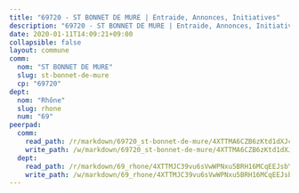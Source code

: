 ```yaml
---
title: "69720 - ST BONNET DE MURE | Entraide, Annonces, Initiatives"
description: "69720 - ST BONNET DE MURE | Entraide, Annonces, Initiatives"
date: 2020-01-11T14:09:21+09:00
collapsible: false
layout: commune
comm:
  nom: "ST BONNET DE MURE"
  slug: st-bonnet-de-mure
  cp: "69720"
dept:
  nom: "Rhône"
  slug: rhone
  num: "69"
peerpad:
  comm:
    read_path: /r/markdown/69720_st-bonnet-de-mure/4XTTMA6CZB6zKtd1dXJcQZxBWPFKLF3UcbrBnuoE6ACX8Wmm7
    write_path: /w/markdown/69720_st-bonnet-de-mure/4XTTMA6CZB6zKtd1dXJcQZxBWPFKLF3UcbrBnuoE6ACX8Wmm7-K3TgUapM5fsb438ngk93rg8cQAtL6iCej9d7njvGuQ7ipHHbrtNUCz83xjSHTqHzDmkEuhmP9U69CMRjAsEQSfxiAby4dCmxPaRHbuSpCa4pnkdFZ5kccnvziDGrxECAww1DCy6m
  dept:
    read_path: /r/markdown/69_rhone/4XTTMJC39vu6sVwWPNxu5BRH16MCqEEJsbYu4RNyAxnNmNtVW
    write_path: /w/markdown/69_rhone/4XTTMJC39vu6sVwWPNxu5BRH16MCqEEJsbYu4RNyAxnNmNtVW-K3TgUzVUEXrXvc8NoaD9JfiBpc5MBFP7KZFqLEsm11xqJDEwSVMy7UACp2eYMzek3K6y2WLoyzq5xdKMZeizKNpfHbUBgJcoYSqfidBaPx8RcTCPmdCXhdgeLZLEYHVco5fHD6Pz
---
```


